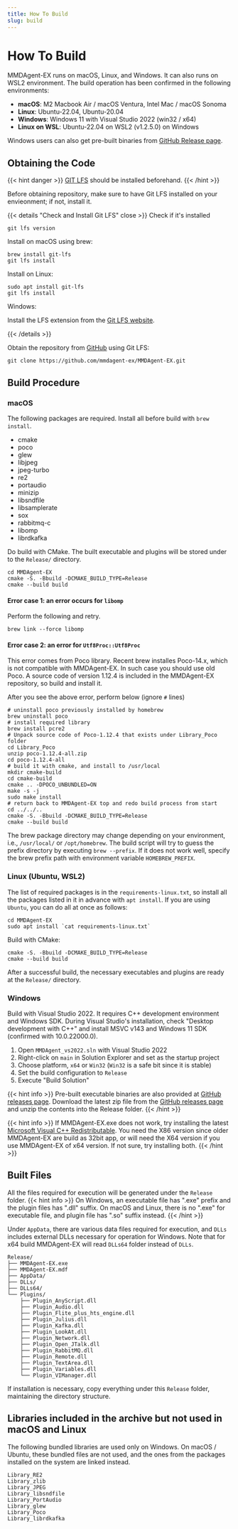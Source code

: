 ```yaml
---
title: How To Build
slug: build
---
```


# How To Build

MMDAgent-EX runs on macOS, Linux, and Windows. It can also runs on WSL2 environment.  The build operation has been confirmed in the following environments:

- **macOS**: M2 Macbook Air / macOS Ventura, Intel Mac / macOS Sonoma
- **Linux**: Ubuntu-22.04, Ubuntu-20.04
- **Windows**: Windows 11 with Visual Studio 2022 (win32 / x64)
- **Linux on WSL**: Ubuntu-22.04 on WSL2 (v1.2.5.0) on Windows

Windows users can also get pre-built binaries from [GitHub Release page](https://github.com/mmdagent-ex/MMDAgent-EX/releases).

## Obtaining the Code

{{< hint danger >}}
[GIT LFS](https://git-lfs.com/) should be installed beforehand.
{{< /hint >}}

Before obtaining repository, make sure to have Git LFS installed on your envieonment; if not, install it.

{{< details "Check and Install Git LFS" close >}}
Check if it's installed

```shell
git lfs version
```

Install on macOS using brew:

```shell
brew install git-lfs
git lfs install
```

Install on Linux:

```shell
sudo apt install git-lfs
git lfs install
```

Windows:

Install the LFS extension from the [Git LFS website](https://git-lfs.com/).

{{< /details >}}

Obtain the repository from [GitHub](https://github.com/mmdagent-ex/MMDAgent-EX) using Git LFS:

```shell
git clone https://github.com/mmdagent-ex/MMDAgent-EX.git
```

## Build Procedure

### macOS

The following packages are required. Install all before build with `brew install`.

- cmake
- poco
- glew
- libjpeg
- jpeg-turbo
- re2
- portaudio
- minizip
- libsndfile
- libsamplerate
- sox
- rabbitmq-c
- libomp
- librdkafka

Do build with CMake. The built executable and plugins will be stored under to the `Release/` directory.

```shell
cd MMDAgent-EX
cmake -S. -Bbuild -DCMAKE_BUILD_TYPE=Release
cmake --build build
```

#### Error case 1: an error occurs for `libomp`

Perform the following and retry.

```shell
brew link --force libomp
```

#### Error case 2: an error for `Utf8Proc::Utf8Proc`

This error comes from Poco library.  Recent brew installes Poco-14.x, which is not compatible with MMDAgent-EX.  In such case you should use old Poco.  A source code of version 1.12.4 is included in the MMDAgent-EX repository, so build and install it.

After you see the above error, perform below (ignore `#` lines)

```shell
# uninstall poco previously installed by homebrew
brew uninstall poco
# install required library
brew install pcre2
# Unpack source code of Poco-1.12.4 that exists under Library_Poco folder
cd Library_Poco
unzip poco-1.12.4-all.zip
cd poco-1.12.4-all
# build it with cmake, and install to /usr/local
mkdir cmake-build
cd cmake-build
cmake .. -DPOCO_UNBUNDLED=ON
make -s -j
sudo make install
# return back to MMDAgent-EX top and redo build process from start
cd ../../..
cmake -S. -Bbuild -DCMAKE_BUILD_TYPE=Release
cmake --build build
```

The brew package directory may change depending on your environment, i.e., `/usr/local/` or `/opt/homebrew`.  The build script will try to guess the prefix directory by executing `brew --prefix`.  If it does not work well, specify the brew prefix path with environment variable `HOMEBREW_PREFIX`.

### Linux (Ubuntu, WSL2)

The list of required packages is in the `requirements-linux.txt`, so install all the packages listed in it in advance with `apt install`. If you are using `Ubuntu`, you can do all at once as follows:

```shell
cd MMDAgent-EX
sudo apt install `cat requirements-linux.txt`
```

Build with CMake:

```shell
cmake -S. -Bbuild -DCMAKE_BUILD_TYPE=Release
cmake --build build
```

After a successful build, the necessary executables and plugins are ready at the `Release/` directory.

### Windows

Build with Visual Studio 2022.  It requires C++ development environment and Windows SDK.  During Visual Studio's installation, check "Desktop development with C++" and install MSVC v143 and Windows 11 SDK (confirmed with 10.0.22000.0).

1. Open `MMDAgent_vs2022.sln` with Visual Studio 2022
2. Right-click on `main` in Solution Explorer and set as the startup project
3. Choose platform, `x64` or `Win32` (`Win32` is a safe bit since it is stable)
4. Set the build configuration to `Release`
5. Execute "Build Solution"

{{< hint info >}}
Pre-built executable binaries are also provided at  [GitHub releases page](https://github.com/mmdagent-ex/MMDAgent-EX/releases). Download the latest zip file from the [GitHub releases page](https://github.com/mmdagent-ex/MMDAgent-EX/releases) and unzip the contents into the Release folder.
{{< /hint >}}

{{< hint info >}}
If MMDAgent-EX.exe does not work, try installing the latest [Microsoft Visual C++ Redistributable](https://learn.microsoft.com/en-us/cpp/windows/latest-supported-vc-redist?view=msvc-170).  You need the X86 version since older MMDAgent-EX are build as 32bit app, or will need the X64 version if you use MMDAgent-EX of x64 version.  If not sure, try installing both.
{{< /hint >}}

## Built Files

All the files required for execution will be generated under the `Release` folder.
{{< hint info >}}
On Windows, an executable file has ".exe" prefix and the plugin files has ".dll" suffix.  On macOS and Linux, there is no ".exe" for executable file, and plugin file has ".so" suffix instead.
{{< /hint >}}

Under `AppData`, there are various data files required for execution, and `DLLs` includes external DLLs necessary for operation for Windows.  Note that for x64 build MMDAgent-EX will read `DLLs64` folder instead of `DLLs`.

    Release/
    ├── MMDAgent-EX.exe
    ├── MMDAgent-EX.mdf
    ├── AppData/
    ├── DLLs/
    ├── DLLs64/
    └── Plugins/
        ├── Plugin_AnyScript.dll
        ├── Plugin_Audio.dll
        ├── Plugin_Flite_plus_hts_engine.dll
        ├── Plugin_Julius.dll
        ├── Plugin_Kafka.dll
        ├── Plugin_LookAt.dll
        ├── Plugin_Network.dll
        ├── Plugin_Open_JTalk.dll
        ├── Plugin_RabbitMQ.dll
        ├── Plugin_Remote.dll
        ├── Plugin_TextArea.dll
        ├── Plugin_Variables.dll
        └── Plugin_VIManager.dll

If installation is necessary, copy everything under this `Release` folder, maintaining the directory structure.

## Libraries included in the archive but not used in macOS and Linux

The following bundled libraries are used only on Windows. On macOS / Ubuntu, these bundled files are not used, and the ones from the packages installed on the system are linked instead.

    Library_RE2
    Library_zlib
    Library_JPEG
    Library_libsndfile
    Library_PortAudio
    Library_glew
    Library_Poco
    Library_librdkafka
